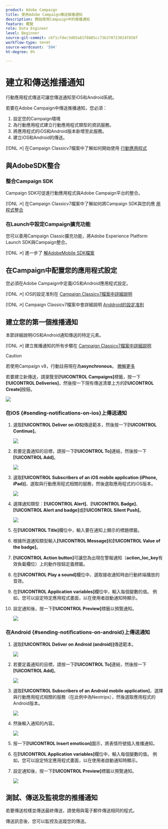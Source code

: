 ```yaml
---
product: Adobe Campaign
title: 使用Adobe Campaign傳送推播通知
description: 開始使用Campaign中的推播通知
feature: 概覽
role: Data Engineer
level: Beginner
source-git-commit: c6f1cfdec3d05a81f8885cc73b370723024f858f
workflow-type: tm+mt
source-wordcount: '594'
ht-degree: 0%

---
```


# 建立和傳送推播通知

行動應用程式傳送可讓您傳送通知至iOS和Android系統。

若要在Adobe Campaign中傳送推播通知，您必須：

1. 設定您的Campaign環境
1. 為行動應用程式建立行動應用程式類型的資訊服務。
1. 將應用程式的iOS和Android版本新增至此服務。
1. 建立iOS和Android的傳送。

[!DNL :arrow_upper_right:] 在Campaign Classicv7檔案中了解如何開始使用 [行動應用程式](https://experienceleague.adobe.com/docs/campaign-classic/using/sending-messages/sending-push-notifications/about-mobile-app-channel.html)

## 與AdobeSDK整合

### 整合Campaign SDK

Campaign SDK可促進行動應用程式與Adobe Campaign平台的整合。

[!DNL :arrow_upper_right:] 在Campaign Classicv7檔案中了解如何將Campaign SDK與您的應 [用程式整合](https://experienceleague.adobe.com/docs/campaign-classic/using/sending-messages/sending-push-notifications/integrating-campaign-sdk-into-the-mobile-application.html?lang=en#loading-campaign-sdk)

### 在Launch中設定Campaign擴充功能

您可以善用Campaign Classic擴充功能，將Adobe Experience Platform Launch SDK與Campaign整合。

[!DNL :arrow_upper_right:] 進一步了 [解AdobeMobile SDK檔案](https://aep-sdks.gitbook.io/docs/using-mobile-extensions/adobe-campaignclassic)

## 在Campaign中配置您的應用程式設定

您必須在Adobe Campaign中定義iOS和Android應用程式設定。

[!DNL :arrow_upper_right:] iOS的設定准則在 [Campaign Classicv7檔案中詳細說明](https://experienceleague.adobe.com/docs/campaign-classic/using/sending-messages/sending-push-notifications/configure-the-mobile-app/configuring-the-mobile-application.html?lang=en#sending-messages)

[!DNL :arrow_upper_right:] Campaign Classicv7檔案中會詳細說明 [Anddroid的設定准則](https://experienceleague.adobe.com/docs/campaign-classic/using/sending-messages/sending-push-notifications/configure-the-mobile-app/configuring-the-mobile-application-android.html?lang=en#sending-messages)

## 建立您的第一個推播通知

本節詳細說明iOS和Android通知傳送的特定元素。

[!DNL :arrow_upper_right:] 建立推播通知的所有步驟在 [Campaign Classicv7檔案中詳細說明](https://experienceleague.adobe.com/docs/campaign-classic/using/sending-messages/sending-push-notifications/creating-notifications.html?lang=en#sending-notifications-on-ios)

>[!CAUTION]
>
>若使用Campaign v8，行動註冊現在為&#x200B;**asynchronous**。 [瞭解更多](../dev/staging.md)

若要建立新傳送，請瀏覽至&#x200B;**[!UICONTROL Campaigns]**&#x200B;標籤，按一下&#x200B;**[!UICONTROL Deliveries]**，然後按一下現有傳送清單上方的&#x200B;**[!UICONTROL Create]**&#x200B;按鈕。

![](assets/delivery_step_1.png)

### 在iOS {#sending-notifications-on-ios}上傳送通知

1. 選取&#x200B;**[!UICONTROL Deliver on iOS]**&#x200B;傳遞範本，然後按一下&#x200B;**[!UICONTROL Continue]**。

   ![](assets/push-template-ios.png)

1. 若要定義通知的目標，請按一下&#x200B;**[!UICONTROL To]**&#x200B;連結，然後按一下&#x200B;**[!UICONTROL Add]**。

   ![](assets/push-ios-select-target.png)

1. 選取&#x200B;**[!UICONTROL Subscribers of an iOS mobile application (iPhone, iPad)]**，選取與行動應用程式相關的服務，然後選取應用程式的iOS版本。

   ![](assets/push-ios-subscribers.png)

1. 選擇通知類型：**[!UICONTROL Alert]**、**[!UICONTROL Badge]**、**[!UICONTROL Alert and badge]**&#x200B;或&#x200B;**[!UICONTROL Silent Push]**。

   ![](assets/push-ios-alert.png)

1. 在&#x200B;**[!UICONTROL Title]**&#x200B;欄位中，輸入要在通知上顯示的標題標籤。

1. 根據所選通知類型輸入&#x200B;**[!UICONTROL Message]**&#x200B;和&#x200B;**[!UICONTROL Value of the badge]**。

1. **[!UICONTROL Action button]**&#x200B;可讓您為出現在警報通知（**action_loc_key**&#x200B;有效負載欄位）上的動作按鈕定義標籤。

1. 在&#x200B;**[!UICONTROL Play a sound]**&#x200B;欄位中，選取接收通知時由行動終端播放的音效。

1. 在&#x200B;**[!UICONTROL Application variables]**&#x200B;欄位中，輸入每個變數的值。 例如，您可以設定特定應用程式畫面，以在使用者啟動通知時顯示。

1. 設定通知後，按一下&#x200B;**[!UICONTROL Preview]**&#x200B;標籤以預覽通知。

   ![](assets/push-ios-preview.png)

### 在Android {#sending-notifications-on-android}上傳送通知

1. 選取&#x200B;**[!UICONTROL Deliver on Android (android)]**&#x200B;傳遞範本。

   ![](assets/push-template-android.png)

1. 若要定義通知的目標，請按一下&#x200B;**[!UICONTROL To]**&#x200B;連結，然後按一下&#x200B;**[!UICONTROL Add]**。

   ![](assets/nmac_delivery_android_2.png)

1. 選取&#x200B;**[!UICONTROL Subscribers of an Android mobile application]**，選擇與行動應用程式相關的服務（在此例中為Neotrips），然後選取應用程式的Android版本。

   ![](assets/push-android-select-target.png)

1. 然後輸入通知的內容。

   ![](assets/push-android-content.png)

1. 按一下&#x200B;**[!UICONTROL Insert emoticon]**&#x200B;圖示，將表情符號插入推播通知。

1. 在&#x200B;**[!UICONTROL Application variables]**&#x200B;欄位中，輸入每個變數的值。 例如，您可以設定特定應用程式畫面，以在使用者啟動通知時顯示。

1. 設定通知後，按一下&#x200B;**[!UICONTROL Preview]**&#x200B;標籤以預覽通知。

   ![](assets/push-android-preview.png)

## 測試、傳送及監視您的推播通知

若要傳送校樣並傳送最終傳送，請使用與電子郵件傳送相同的程式。

傳送訊息後，您可以監控及追蹤您的傳送。